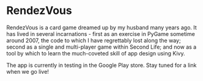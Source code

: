 RendezVous
==========

RendezVous is a card game dreamed up by my husband many years ago. It has lived in several incarnations - first as an exercise in PyGame sometime around 2007, the code to which I have regrettably lost along the way; second as a single and multi-player game within Second Life; and now as a tool by which to learn the much-coveted skill of app design using Kivy.

The app is currently in testing in the Google Play store.  Stay tuned for a link when we go live!